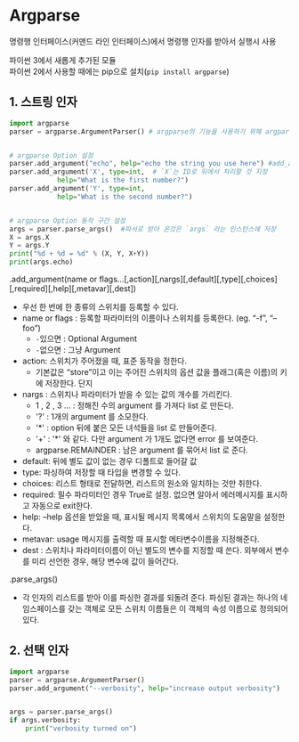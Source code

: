 # Argparse

명령행 인터페이스\(커맨드 라인 인터페이스\)에서 명령행 인자를 받아서 실행시 사용

파이썬 3에서 새롭게 추가된 모듈  
파이썬 2에서 사용할 때에는 pip으로 설치​\(`pip install argparse`\)

## 1. 스트링 인자

```python
import argparse
parser = argparse.ArgumentParser() # argparse의 기능을 사용하기 위해 argparse를 변수에 할당


# argparse Option 설정 
parser.add_argument("echo", help="echo the string you use here") #add_argument를 통해 옵션 리스트를 추가
parser.add_argument('X', type=int,  # `X`는 ID로 뒤에서 처리할 것 지정 
            help="What is the first number?")
parser.add_argument('Y', type=int,
            help="What is the second number?")


# argparse Option 동작 구간 설정
args = parser.parse_args()  #파서로 받아 온것은 `args` 라는 인스턴스에 저장 
X = args.X
Y = args.Y
print("%d + %d = %d" % (X, Y, X+Y))
print(args.echo)
```

.add\_argument\(name or flags...\[,action\]\[,nargs\]\[,default\]\[,type\]\[,choices\]\[,required\]\[,help\]\[,metavar\]\[,dest\]\)

* 우선 한 번에 한 종류의 스위치를 등록할 수 있다.
* name or flags : 등록할 파라미터의 이름이나 스위치를 등록한다. \(eg. “-f”, “–foo”\)
  * `-`있으면 : Optional Argument
  * `-`없으면 : 그냥 Argument 
* action: 스위치가 주어졌을 때, 표준 동작을 정한다. 
  * 기본값은 “store”이고 이는 주어진 스위치의 옵션 값을 플래그\(혹은 이름\)의 키에 저장한다. 단지 
* nargs : 스위치나 파라미터가 받을 수 있는 값의 개수를 가리킨다. 
  * 1 , 2 , 3 ... : 정해진 수의 argument 를 가져다 list 로 만든다.
  * '?' : 1개의 argument 를 소모한다.
  * '\*' : option 뒤에 붙은 모든 녀석들을 list 로 만들어준다.
  * '+' : '\*' 와 같다. 다만 argument 가 1개도 없다면 error 를 보여준다.
  * argparse.REMAINDER : 남은 argument 를 묶어서 list 로 준다.
* default: 뒤에 별도 값이 없는 경우 디폴트로 들어갈 값
* type: 파싱하여 저장할 때 타입을 변경할 수 있다.
* choices: 리스트 형태로 전달하면, 리스트의 원소와 일치하는 것만 취한다.
* required: 필수 파라미터인 경우 True로 설정. 없으면 알아서 에러메시지를 표시하고 자동으로 exit한다.
* help: –help 옵션을 받았을 때, 표시될 메시지 목록에서 스위치의 도움말을 설정한다.
* metavar: usage 메시지를 출력할 때 표시할 메타변수이름을 지정해준다.
* dest : 스위치나 파라미터이름이 아닌 별도의 변수를 지정할 때 쓴다. 외부에서 변수를 미리 선언한 경우, 해당 변수에 값이 들어간다.

.parse\_args\(\)

* 각 인자의 리스트를 받아 이를 파싱한 결과를 되돌려 준다. 파싱된 결과는 하나의 네임스페이스를 갖는 객체로 모든 스위치 이름들은 이 객체의 속성 이름으로 정의되어 있다.

## 2. 선택 인자

```python
import argparse
parser = argparse.ArgumentParser()
parser.add_argument("--verbosity", help="increase output verbosity")


args = parser.parse_args()
if args.verbosity:
    print("verbosity turned on")
```



